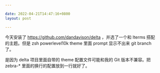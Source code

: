 ```yaml
---

date: 2022-04-21T14:47:16+0800
layout: post

---
```


今天安装了 https://github.com/dandavison/delta ，并选了一个和 Iterms 搭配的主题。但是 zsh powerlevel10k theme 里面 prompt 显示不出来 git branch 了。

是因为 delta 项目里面自带的 theme 配置文件可能和我的 Git 版本不兼容。把 zebra-* 里面的换行的配置放到一行就好了。
